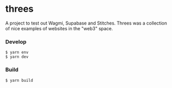 # threes

A project to test out Wagmi, Supabase and Stitches. Threes was a collection of nice examples of websites in the "web3" space.

### Develop

    $ yarn env
    $ yarn dev

### Build

    $ yarn build
